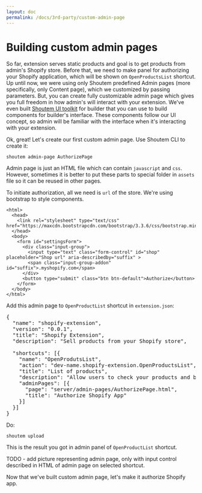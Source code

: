 ```yaml
---
layout: doc
permalink: /docs/3rd-party/custom-admin-page
---
```


# Building custom admin pages

So far, extension serves static products and goal is to get products from admin's Shopify store. Before that, we need to make panel for authorizing your Shopify application, which will be shown on `OpenProductsList` shortcut. Up until now, we were using only Shoutem predefined Admin pages (more specifically, only Content page), which we customized by passing parameters. But, you can create fully customizable admin page which gives you full freedom in how admin's will interact with your extension. We've even built [Shoutem UI toolkit](TODO) for builder that you can use to build components for builder's interface. These components follow our UI concept, so admin will be familiar with the interface when it's interacting with your extension.

Ok, great! Let's create our first custom admin page. Use Shoutem CLI to create it:

```
shoutem admin-page AuthorizePage
```

Admin page is just an HTML file which can contain `javascript` and `css`. However, sometimes it is better to put these parts to special folder in `assets` file so it can be reused in other pages. 

To initiate authorization, all we need is `url` of the store. We're using bootstrap to style components.

```
<html>
  <head>
    <link rel="stylesheet" type="text/css" href="https://maxcdn.bootstrapcdn.com/bootstrap/3.3.6/css/bootstrap.min.css">
  </head>
  <body>    
    <form id="settingsForm">
      <div class="input-group">
        <input type="text" class="form-control" id="shop" placeholder="Shop url" aria-describedby="suffix" >
        <span class="input-group-addon" id="suffix">.myshopify.com</span>
      </div>
      <button type="submit" class="btn btn-default">Authorize</button>
    </form>
  </body>
</html>
```

Add this admin page to `OpenProductList` shortcut in `extension.json`:

<pre>
{
  "name": "shopify-extension",
  "version": "0.0.1",
  "title": "Shopify Extension",
  "description": "Sell products from your Shopify store",

  "shortcuts": [{
    "name": "OpenProdutsList",
    "action": "dev-name.shopify-extension.OpenProductsList",
    "title": "List of products",
    "description": "Allow users to check your products and buy them.",
    "adminPages": [{
      "page": "server/admin-pages/AuthorizePage.html",
      "title": "Authorize Shopify App"
    }]
  }]
}
</pre>

Do:

```
shoutem upload
```

This is the result you got in admin panel of `OpenProductList` shortcut.

TODO - add picture representing admin page, only with input control described in HTML of admin page on selected shortcut.

Now that we've built custom admin page, let's make it authorize Shopify app.
